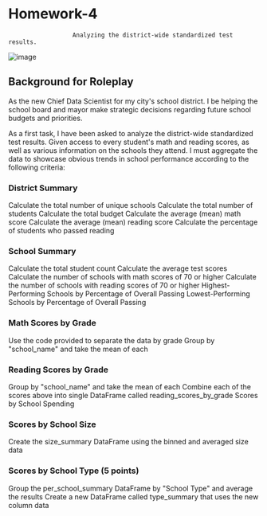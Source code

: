 # Homework-4
                      Analyzing the district-wide standardized test results.
   ![image](https://user-images.githubusercontent.com/95774386/222864280-33cc3e09-5f06-4765-afb4-83cdad4b9715.png)


## Background for Roleplay

As the new Chief Data Scientist for my city's school district. I be helping the school board and mayor make strategic decisions regarding future school budgets and priorities.

As a first task, I have been asked to analyze the district-wide standardized test results. Given access to every student's math and reading scores, as well as various information on the schools they attend. I must aggregate the data to showcase obvious trends in school performance according to the following criteria:

### District Summary
Calculate the total number of unique schools 
Calculate the total number of students 
Calculate the total budget 
Calculate the average (mean) math score 
Calculate the average (mean) reading score 
Calculate the percentage of students who passed reading 

### School Summary 
Calculate the total student count 
Calculate the average test scores 
Calculate the number of schools with math scores of 70 or higher 
Calculate the number of schools with reading scores of 70 or higher 
Highest-Performing Schools by Percentage of Overall Passing
Lowest-Performing Schools by Percentage of Overall Passing


### Math Scores by Grade 
Use the code provided to separate the data by grade 
Group by "school_name" and take the mean of each 


### Reading Scores by Grade 
Group by "school_name" and take the mean of each
Combine each of the scores above into single DataFrame called reading_scores_by_grade 
Scores by School Spending

### Scores by School Size 
Create the size_summary DataFrame using the binned and averaged size data

### Scores by School Type (5 points)
Group the per_school_summary DataFrame by "School Type" and average the results 
Create a new DataFrame called type_summary that uses the new column data
